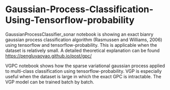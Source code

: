 # Gaussian-Process-Classification-Using-Tensorflow-probability
GaussianProcessClassifier_sonar notebook is showing an exact bianry gaussian process classification algorithm (Rasmussen and Williams, 2006) using tensorflow and tensorflow-probability. This is applicable when the dataset is relatively small. A detailed theoretical explanation can be found https://pengluyaoyao.github.io/post/gpc/

VGPC notebook shows how the sparse variational gaussian process applied to multi-class classification using tensorflow-probability. VGP is especially useful when the dataset is large in which the exact GPC is intractable. The VGP model can be trained batch by batch. 




